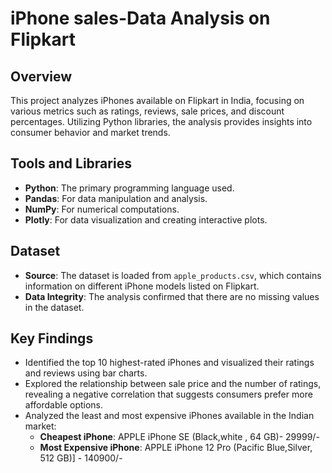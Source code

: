 # iPhone sales-Data Analysis on Flipkart

## Overview
This project analyzes iPhones available on Flipkart in India, focusing on various metrics such as ratings, reviews, sale prices, and discount percentages. Utilizing Python libraries, the analysis provides insights into consumer behavior and market trends.

## Tools and Libraries
- **Python**: The primary programming language used.
- **Pandas**: For data manipulation and analysis.
- **NumPy**: For numerical computations.
- **Plotly**: For data visualization and creating interactive plots.

## Dataset
- **Source**: The dataset is loaded from `apple_products.csv`, which contains information on different iPhone models listed on Flipkart.
- **Data Integrity**: The analysis confirmed that there are no missing values in the dataset.

## Key Findings
- Identified the top 10 highest-rated iPhones and visualized their ratings and reviews using bar charts.
- Explored the relationship between sale price and the number of ratings, revealing a negative correlation that suggests consumers prefer more affordable options.
- Analyzed the least and most expensive iPhones available in the Indian market:
  - **Cheapest iPhone**: APPLE iPhone SE (Black,white , 64 GB)- 29999/-
  - **Most Expensive iPhone**: APPLE iPhone 12 Pro (Pacific Blue,Silver, 512 GB)] - 140900/-


